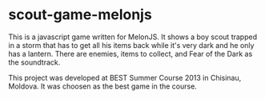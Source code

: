 # scout-game-melonjs

This is a javascript game written for MelonJS. It shows a boy scout trapped in a storm that has to get all his items back while it's very dark and he only has a lantern. There are enemies, items to collect, and Fear of the Dark as the soundtrack.

This project was developed at BEST Summer Course 2013 in Chisinau, Moldova. It was choosen as the best game in the course.
